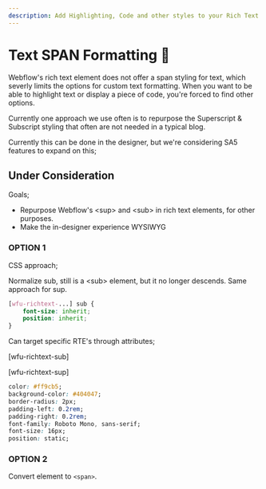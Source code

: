 ```yaml
---
description: Add Highlighting, Code and other styles to your Rich Text Elements
---
```


# Text SPAN Formatting 🧪



Webflow's rich text element does not offer a span styling for text, which severly limits the options for custom text formatting. When you want to be able to highlight text or display a piece of code, you're forced to find other options.&#x20;

Currently one approach we use often is to repurpose the Superscript & Subscript styling that often are not needed in a typical blog.&#x20;

Currently this can be done in the designer, but we're considering SA5 features to expand on this;



## Under Consideration

Goals;

* Repurpose Webflow's \<sup> and \<sub> in rich text elements, for other purposes.&#x20;
* Make the in-designer experience WYSIWYG&#x20;

### OPTION 1&#x20;

CSS approach;

Normalize sub, still is a \<sub> element, but it no longer descends. Same approach for sup.&#x20;

```css
[wfu-richtext-...] sub {
    font-size: inherit;
    position: inherit;
}
```

Can target specific RTE's through attributes;

\[wfu-richtext-sub]

\[wfu-richtext-sup]





```css
color: #ff9cb5; 
background-color: #404047;
border-radius: 2px;
padding-left: 0.2rem;
padding-right: 0.2rem;
font-family: Roboto Mono, sans-serif;
font-size: 16px;
position: static;
```

### OPTION 2

Convert element to `<span>`. &#x20;



